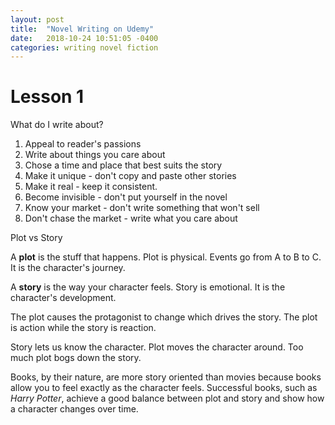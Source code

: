 ```yaml
---
layout: post
title:  "Novel Writing on Udemy"
date:   2018-10-24 10:51:05 -0400
categories: writing novel fiction
---
```


# Lesson 1

What do I write about?
1. Appeal to reader's passions
2. Write about things you care about
3. Chose a time and place that best suits the story
4. Make it unique - don't copy and paste other stories
5. Make it real - keep it consistent.
6. Become invisible - don't put yourself in the novel
7. Know your market - don't write something that won't sell
8. Don't chase the market - write what you care about

Plot vs Story

A **plot** is the stuff that happens.  Plot is physical.  Events go from A to B to C.  It is the character's journey.

A **story** is the way your character feels.  Story is emotional.  It is the character's development.

The plot causes the protagonist to change which drives the story.  The plot is action while the story is reaction.

Story lets us know the character.  Plot moves the character around.  Too much plot bogs down the story.

Books, by their nature, are more story oriented than movies because books allow you to feel exactly as the character feels.  Successful books, such as *Harry Potter*, achieve a good balance between plot and story and show how a character changes over time.